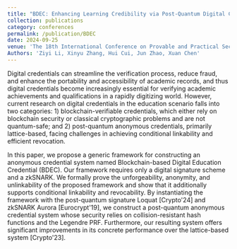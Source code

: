 ```yaml
---
title: "BDEC: Enhancing Learning Credibility via Post-Quantum Digital Credentials"
collection: publications
category: conferences
permalink: /publication/BDEC
date: 2024-09-25
venue: 'The 18th International Conference on Provable and Practical Security (ProvSec) - Accepted for Publication'
Authors: 'Ziyi Li, Xinyu Zhang, Hui Cui, Jun Zhao, Xuan Chen'
---
```


Digital credentials can streamline the verification process, reduce fraud, and enhance the portability and accessibility of academic records, and thus digital credentials become increasingly essential for verifying academic achievements and qualifications in a rapidly digitizing world. However, current research on digital credentials in the education scenario falls into two categories: 1) blockchain-verifiable credentials, which either rely on blockchain security or classical cryptographic problems and are not quantum-safe; and 2) post-quantum anonymous credentials, primarily lattice-based, facing challenges in achieving conditional linkability and efficient revocation. 

In this paper, we propose a generic framework for constructing an anonymous credential system named Blockchain-based Digital Education Credential (BDEC). Our framework requires only a digital signature scheme and a zkSNARK. We formally prove the unforgeability, anonymity, and unlinkability of the proposed framework and show that it additionally supports conditional linkability and revocability. By instantiating the framework with the post-quantum signature Loquat [Crypto'24] and zkSNARK Aurora [Eurocrypt'19], we construct a post-quantum anonymous credential system whose security relies on collision-resistant hash functions and the Legendre PRF. Furthermore, our resulting system offers significant improvements in its concrete performance over the lattice-based system [Crypto'23].


